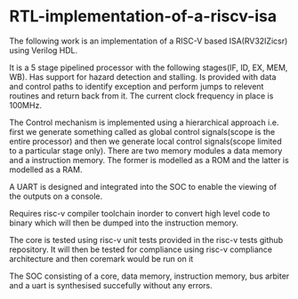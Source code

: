 # RTL-implementation-of-a-riscv-isa

The following work is an implementation of a RISC-V based ISA(RV32IZicsr) using Verilog HDL.

It is a 5 stage pipelined processor with the following stages(IF, ID, EX, MEM, WB).
Has support for hazard detection and stalling.
Is provided with data and control paths to identify exception and perform jumps to relevent routines and return back from it.
The current clock frequency in place is 100MHz.

The Control mechanism is implemented using a hierarchical approach i.e. first we generate something called as global control signals(scope is the entire processor) and then we generate local control signals(scope limited to a particular stage only).
There are two memory modules a data memory and a instruction memory. The former is modelled as a ROM and the latter is modelled as a RAM.

A UART is designed and integrated into the SOC to enable the viewing of the outputs on a console.

Requires risc-v compiler toolchain inorder to convert high level code to binary which will then be dumped into the instruction memory.

The core is tested using risc-v unit tests provided in the risc-v tests github repository. It will then be tested for compliance using risc-v compliance architecture and then coremark would be run on it

The SOC consisting of a core, data memory, instruction memory, bus arbiter and a uart is synthesised succefully without any errors.
